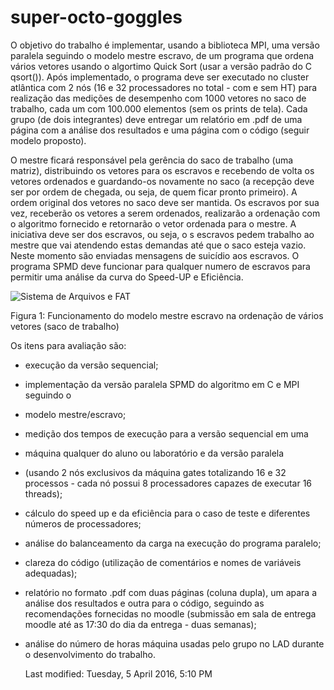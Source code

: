 # super-octo-goggles

O objetivo do trabalho é implementar, usando a biblioteca MPI, uma versão
paralela seguindo o modelo mestre escravo, de um programa que ordena vários
vetores usando o algortimo Quick Sort (usar a versão padrão do C qsort()). Após
implementado, o programa deve ser executado no cluster atlântica com 2 nós (16 e
32 processadores no total - com e sem HT) para realização das medições de
desempenho com 1000 vetores no saco de trabalho, cada um com 100.000 elementos
(sem os prints de tela). Cada grupo (de dois integrantes) deve entregar um
relatório em .pdf de uma página com a análise dos resultados e uma página com o
código (seguir modelo proposto).

O mestre ficará responsável pela gerência do saco de trabalho (uma matriz),
distribuindo os vetores para os escravos e recebendo de volta os vetores
ordenados e guardando-os novamente no saco (a recepção deve ser por ordem de
chegada, ou seja, de quem ficar pronto primeiro). A ordem original dos vetores
no saco deve ser mantida. Os escravos por sua vez, receberão os vetores a serem
ordenados, realizarão a ordenação com o algoritmo fornecido e retornarão o vetor
ordenada para o mestre. A iniciativa deve ser dos escravos, ou seja, o s
escravos pedem trabalho ao mestre que vai atendendo estas demandas até que o
saco esteja vazio. Neste momento são enviadas mensagens de suicídio aos
escravos. O programa SPMD deve funcionar para qualquer numero de escravos para
permitir uma análise da curva do Speed-UP e Eficiência.

![Sistema de Arquivos e FAT](https://raw.githubusercontent.com/execb5/super-octo-goggles/master/data/MS.gif)

Figura 1: Funcionamento do modelo mestre escravo na ordenação de vários vetores
(saco de trabalho)

Os itens para avaliação são:

* execução da versão sequencial;
* implementação da versão paralela SPMD do algoritmo em C e MPI seguindo o
* modelo mestre/escravo;
* medição dos tempos de execução para a versão sequencial em uma
* máquina qualquer do aluno ou laboratório e da versão paralela
* (usando 2 nós exclusivos da máquina gates totalizando 16 e 32
		processos - cada nó possui 8 processadores capazes de executar 16
		threads);
* cálculo do speed up e da eficiência para o caso de teste e diferentes números
	de processadores;
* análise do balanceamento da carga na execução do programa paralelo;
* clareza do código (utilização de comentários e nomes de variáveis adequadas);
* relatório no formato .pdf com duas páginas (coluna dupla), um apara a análise
	dos resultados e outra para o código, seguindo as recomendações fornecidas no
	moodle (submissão em sala de entrega moodle até as 17:30 do dia da entrega -
	duas semanas);
* análise do número de horas máquina usadas pelo grupo no LAD durante o
	desenvolvimento do trabalho.

	Last modified: Tuesday, 5 April 2016, 5:10 PM

